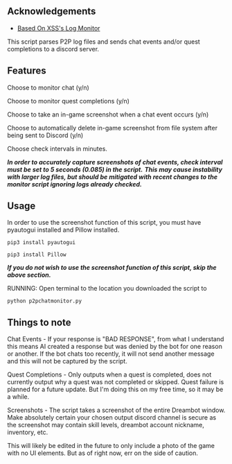## Acknowledgements

 - [Based On XSS's Log Monitor](https://github.com/unhv/p2p-logs/tree/main)

This script parses P2P log files and sends chat events and/or quest completions to a discord server.

## Features

Choose to monitor chat (y/n)

Choose to monitor quest completions (y/n)

Choose to take an in-game screenshot when a chat event occurs (y/n)

Choose to automatically delete in-game screenshot from file system after being sent to Discord (y/n)

Choose check intervals in minutes. 

***In order to accurately capture screenshots of chat events, check interval must be set to 5 seconds (0.085) in the script.***
***This may cause instability with larger log files, but should be mitigated with recent changes to the monitor script ignoring logs already checked.***



## Usage
In order to use the screenshot function of this script, you must have pyautogui installed and Pillow installed.
```
pip3 install pyautogui
```
```
pip3 install Pillow
```

***If you do not wish to use the screenshot function of this script, skip the above section.***


RUNNING: Open terminal to the location you downloaded the script to

```
python p2pchatmonitor.py
```


## Things to note


Chat Events - If your response is "BAD RESPONSE", from what I understand this means AI created a response but was denied by the bot for one reason or another. If the bot chats too recently, it will not send another message and this will not be captured by the script.

Quest Completions - Only outputs when a quest is completed, does not currently output why a quest was not completed or skipped. Quest failure is planned for a future update. But I'm doing this on my free time, so it may be a while.

Screenshots - The script takes a screenshot of the entire Dreambot window. Make absolutely certain your chosen output discord channel is secure as the screenshot may contain skill levels, dreambot account nickname, inventory, etc. 

This will likely be edited in the future to only include a photo of the game with no UI elements. But as of right now, err on the side of caution.
